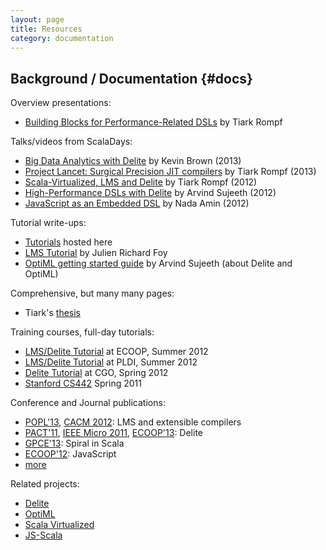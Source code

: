 ```yaml
---
layout: page
title: Resources
category: documentation
---
```


## Background / Documentation {#docs}

Overview presentations:

* [Building Blocks for Performance-Related DSLs](http://ppl.stanford.edu/papers/dsl11-rompf-slides.pdf) by Tiark Rompf

Talks/videos from ScalaDays:

* [Big Data Analytics with Delite](http://parleys.com/play/51c2ddefe4b0ed877035684c/chapter0/about) by Kevin Brown (2013)
* [Project Lancet: Surgical Precision JIT compilers](http://parleys.com/play/51c19f0be4b0ed877035681e/chapter0/about) by Tiark Rompf (2013)
* [Scala-Virtualized, LMS and Delite](http://skillsmatter.com/podcast/scala/high-level-high-performance-programming-with-scala-virtualized-lms-and-delite) by Tiark Rompf (2012)
* [High-Performance DSLs with Delite](http://skillsmatter.com/podcast/scala/high-performance-dsl-delite) by Arvind Sujeeth (2012)
* [JavaScript as an Embedded DSL](http://skillsmatter.com/podcast/agile-testing/javascript-embedded-dsl-scala) by Nada Amin (2012)


Tutorial write-ups:

* [Tutorials](http://scala-lms.github.io/tutorials) hosted here
* [LMS Tutorial](https://github.com/julienrf/lms-tutorial/wiki) by Julien Richard Foy
* [OptiML getting started guide](http://stanford-ppl.github.com/Delite/optiml/getting_started.html) by Arvind Sujeeth (about Delite and OptiML)

Comprehensive, but many many pages: 

* Tiark's [thesis](http://lampwww.epfl.ch/~rompf/thesis_120716.pdf)

Training courses, full-day tutorials:

* [LMS/Delite Tutorial](http://scala-lms.github.io/ecoop2013) at ECOOP, Summer 2012
* [LMS/Delite Tutorial](http://scala-lms.github.io/pldi2013) at PLDI, Summer 2012
* [Delite Tutorial](http://cgo2012.hyperdsls.org) at CGO, Spring 2012
* [Stanford CS442](http://www.stanford.edu/class/cs442/) Spring 2011


Conference and Journal publications:

* [POPL'13](http://ppl.stanford.edu/papers/popl13_rompf.pdf), 
  [CACM 2012](): LMS and extensible compilers
* [PACT'11](), [IEEE Micro 2011](), [ECOOP'13](): Delite
* [GPCE'13](): Spiral in Scala
* [ECOOP'12](): JavaScript
* [more](publications.html)


Related projects:

* [Delite](http://stanford-ppl.github.com/Delite/)
* [OptiML](http://stanford-ppl.github.com/Delite/optiml/index.html)
* [Scala Virtualized](https://github.com/tiarkrompf/scala-virtualized/wiki)
* [JS-Scala](https://github.com/js-scala/js-scala)

<!-- http://www.infoq.com/interviews/amin-scala -->
